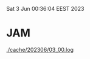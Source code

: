 Sat  3 Jun 00:36:04 EEST 2023
# JAM
<a href='./cache/202306/03_00.log'>./cache/202306/03_00.log</a>
